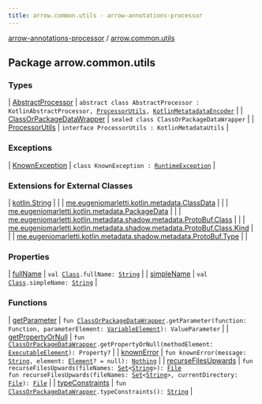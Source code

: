 ```yaml
---
title: arrow.common.utils - arrow-annotations-processor
---
```


[arrow-annotations-processor](../index.html) / [arrow.common.utils](./index.html)

## Package arrow.common.utils

### Types

| [AbstractProcessor](-abstract-processor/index.html) | `abstract class AbstractProcessor : KotlinAbstractProcessor, `[`ProcessorUtils`](-processor-utils/index.html)`, `[`KotlinMetatadataEncoder`](../arrow.meta.encoder.jvm/-kotlin-metatadata-encoder/index.html) |
| [ClassOrPackageDataWrapper](-class-or-package-data-wrapper/index.html) | `sealed class ClassOrPackageDataWrapper` |
| [ProcessorUtils](-processor-utils/index.html) | `interface ProcessorUtils : KotlinMetadataUtils` |

### Exceptions

| [KnownException](-known-exception/index.html) | `class KnownException : `[`RuntimeException`](https://kotlinlang.org/api/latest/jvm/stdlib/kotlin/-runtime-exception/index.html) |

### Extensions for External Classes

| [kotlin.String](kotlin.-string/index.html) |  |
| [me.eugeniomarletti.kotlin.metadata.ClassData](me.eugeniomarletti.kotlin.metadata.-class-data/index.html) |  |
| [me.eugeniomarletti.kotlin.metadata.PackageData](me.eugeniomarletti.kotlin.metadata.-package-data/index.html) |  |
| [me.eugeniomarletti.kotlin.metadata.shadow.metadata.ProtoBuf.Class](me.eugeniomarletti.kotlin.metadata.shadow.metadata.-proto-buf.-class/index.html) |  |
| [me.eugeniomarletti.kotlin.metadata.shadow.metadata.ProtoBuf.Class.Kind](me.eugeniomarletti.kotlin.metadata.shadow.metadata.-proto-buf.-class.-kind/index.html) |  |
| [me.eugeniomarletti.kotlin.metadata.shadow.metadata.ProtoBuf.Type](me.eugeniomarletti.kotlin.metadata.shadow.metadata.-proto-buf.-type/index.html) |  |

### Properties

| [fullName](full-name.html) | `val `[`Class`](-class-or-package-data-wrapper/-class/index.html)`.fullName: `[`String`](https://kotlinlang.org/api/latest/jvm/stdlib/kotlin/-string/index.html) |
| [simpleName](simple-name.html) | `val `[`Class`](-class-or-package-data-wrapper/-class/index.html)`.simpleName: `[`String`](https://kotlinlang.org/api/latest/jvm/stdlib/kotlin/-string/index.html) |

### Functions

| [getParameter](get-parameter.html) | `fun `[`ClassOrPackageDataWrapper`](-class-or-package-data-wrapper/index.html)`.getParameter(function: Function, parameterElement: `[`VariableElement`](http://docs.oracle.com/javase/6/docs/api/javax/lang/model/element/VariableElement.html)`): ValueParameter` |
| [getPropertyOrNull](get-property-or-null.html) | `fun `[`ClassOrPackageDataWrapper`](-class-or-package-data-wrapper/index.html)`.getPropertyOrNull(methodElement: `[`ExecutableElement`](http://docs.oracle.com/javase/6/docs/api/javax/lang/model/element/ExecutableElement.html)`): Property?` |
| [knownError](known-error.html) | `fun knownError(message: `[`String`](https://kotlinlang.org/api/latest/jvm/stdlib/kotlin/-string/index.html)`, element: `[`Element`](http://docs.oracle.com/javase/6/docs/api/javax/lang/model/element/Element.html)`? = null): `[`Nothing`](https://kotlinlang.org/api/latest/jvm/stdlib/kotlin/-nothing/index.html) |
| [recurseFilesUpwards](recurse-files-upwards.html) | `fun recurseFilesUpwards(fileNames: `[`Set`](https://kotlinlang.org/api/latest/jvm/stdlib/kotlin.collections/-set/index.html)`<`[`String`](https://kotlinlang.org/api/latest/jvm/stdlib/kotlin/-string/index.html)`>): `[`File`](http://docs.oracle.com/javase/6/docs/api/java/io/File.html)<br>`fun recurseFilesUpwards(fileNames: `[`Set`](https://kotlinlang.org/api/latest/jvm/stdlib/kotlin.collections/-set/index.html)`<`[`String`](https://kotlinlang.org/api/latest/jvm/stdlib/kotlin/-string/index.html)`>, currentDirectory: `[`File`](http://docs.oracle.com/javase/6/docs/api/java/io/File.html)`): `[`File`](http://docs.oracle.com/javase/6/docs/api/java/io/File.html) |
| [typeConstraints](type-constraints.html) | `fun `[`ClassOrPackageDataWrapper`](-class-or-package-data-wrapper/index.html)`.typeConstraints(): `[`String`](https://kotlinlang.org/api/latest/jvm/stdlib/kotlin/-string/index.html) |

